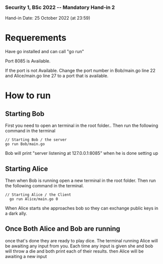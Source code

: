 ### Security 1, BSc 2022 -- Mandatory Hand-in 2
Hand-in Date: 25 October  2022 (at 23:59)

# Requerements 
Have go installed and can call "go run"

Port 8085 is Available. 

If the port is not Available.
Change the port number in Bob/main.go line 22 and Alice/main.go line 27 to a port that is available.

# How to run 
## Starting Bob
  First you need to open an terminal in the root folder.. Then run the following command in the terminal
  ```golang
  // Starting Bob / the server
  go run Bob/main.go 
 ```
 Bob will print "server listening at 127.0.0.1:8085" when he is done setting up
## Starting Alice
Then when Bob is running open a new terminal in the root folder. Then run the following command in the terminal.
```golang
// Starting Alice / the Client
  go run Alice/main.go 0
  ```
  When Alice starts she approaches bob so they can exchange public keys in a dark ally. 
  ## Once Both Alice and Bob are running

once that's done they are ready to play dice. The terminal running Alice will be awaiting any input from you. Each time any input is given she and bob will throw a die and both print each of their results. then Alice will be awaiting a new input
